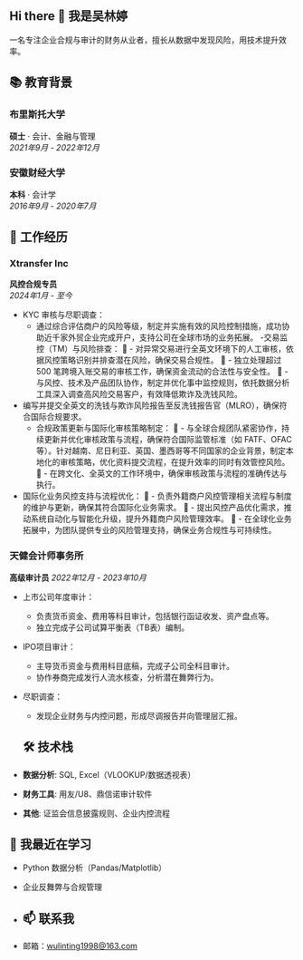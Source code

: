 ## Hi there 👋 我是吴林婷
一名专注企业合规与审计的财务从业者，擅长从数据中发现风险，用技术提升效率。

## 📚 教育背景

### **布里斯托大学**  
**硕士** · 会计、金融与管理  
_2021年9月 - 2022年12月_  

### **安徽财经大学**  
**本科** · 会计学  
_2016年9月 - 2020年7月_  

## 💼 工作经历

### **Xtransfer Inc**  
**风控合规专员**  
_2024年1月 - 至今_  
- KYC 审核与尽职调查：
  - 通过综合评估商户的风险等级，制定并实施有效的风险控制措施，成功协助近千家外贸企业完成开户，支持公司在全球市场的业务拓展。
-交易监控（TM）与风险排查：
 - 对异常交易进行全英文环境下的人工审核，依据风控策略识别并排查潜在风险，确保交易合规性。
 - 独立处理超过 500 笔跨境入账交易的审核工作，确保资金流动的合法性与安全性。
 - 与风控、技术及产品团队协作，制定并优化事中监控规则，依托数据分析工具深入调查高风险交易客户，有效降低欺诈及洗钱风险。
- 编写并提交全英文的洗钱与欺诈风险报告至反洗钱报告官（MLRO），确保符合国际合规要求。
  - 合规政策更新与国际化审核策略制定：
 - 与全球合规团队紧密协作，持续更新并优化审核政策与流程，确保符合国际监管标准（如 FATF、OFAC等）。针对越南、尼日利亚、英国、墨西哥等不同国家的企业背景，制定本地化的审核策略，优化资料提交流程，在提升效率的同时有效管控风险。
 - 在跨文化、全英文的工作环境中，确保审核政策与流程的准确传达与执行。
- 国际化业务风控支持与流程优化：
 - 负责外籍商户风控管理相关流程与制度的维护与更新，确保其符合国际化业务需求。
 - 提出风控产品优化需求，推动系统自动化与智能化升级，提升外籍商户风险管理效率。
 - 在全球化业务拓展中，为团队提供专业的风险管理支持，确保业务合规性与可持续性。

### **天健会计师事务所**  
**高级审计员** 
_2022年12月 - 2023年10月_  
- 上市公司年度审计：  
  - 负责货币资金、费用等科目审计，包括银行函证收发、资产盘点等。  
  - 独立完成子公司试算平衡表（TB表）编制。  
- IPO项目审计：  
  - 主导货币资金与费用科目底稿，完成子公司全科目审计。  
  - 协作券商完成发行人流水核查，分析潜在舞弊行为。  
- 尽职调查：  
  - 发现企业财务与内控问题，形成尽调报告并向管理层汇报。
 
  ## 🛠️ 技术栈  
- **数据分析**: SQL, Excel（VLOOKUP/数据透视表）  
- **财务工具**: 用友/U8、鼎信诺审计软件  
- **其他**: 证监会信息披露规则、企业内控流程  

## 🌱 我最近在学习  
- Python 数据分析（Pandas/Matplotlib）  
- 企业反舞弊与合规管理

- ## 📫 联系我  
- 邮箱：[wulinting1998@163.com](mailto:wulinting1998@163.com)  
